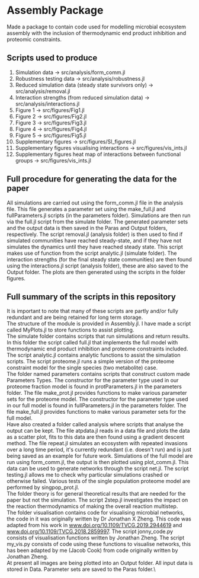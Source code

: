 # Assembly Package
Made a package to contain code used for modelling microbial ecosystem assembly with the inclusion of thermodynamic end product inhibition and proteomic constraints.
## Scripts used to produce
1. Simulation data -> src/analysis/form_comm.jl
2. Robustness testing data -> src/analysis/robustness.jl
3. Reduced simulation data (steady state survivors only) -> src/analysis/removal.jl
4. Interaction strengths (from reduced simulation data) -> src/analysis/interactions.jl
5. Figure 1 -> src/figures/Fig1.jl
6. Figure 2 -> src/figures/Fig2.jl
7. Figure 3 -> src/figures/Fig3.jl
8. Figure 4 -> src/figures/Fig4.jl
9. Figure 5 -> src/figures/Fig5.jl
10. Supplementary figures -> src/figures/SI_figures.jl
11. Supplementary figures visualising interactions -> src/figures/vis_ints.jl
12. Supplementary figures heat map of interactions between functional groups -> src/figures/vis_ints.jl
## Full procedure for generating the data for the paper
All simulations are carried out using the form_comm.jl file in the analysis file.
This file generates a parameter set using the make_full.jl and fullParameters.jl scripts (in the parameters folder).
Simulations are then run via the full.jl script from the simulate folder.
The generated parameter sets and the output data is then saved in the Paras and Output folders, respectively.
The script removal.jl (analysis folder) is then used to find if simulated communities have reached steady-state, and if they have not simulates the dynamics until they have reached steady state.
This script makes use of function from the script analytic.jl (simulate folder).
The interaction strengths (for the final steady state communities) are then found using the interactions.jl script (analysis folder), these are also saved to the Output folder.
The plots are then generated using the scripts in the folder figures.
## Full summary of the scripts in this repository
It is important to note that many of these scripts are partly and/or fully redundant and are being retained for long term storage.\
The structure of the module is provided in Assembly.jl.
I have made a script called MyPlots.jl to store functions to assist plotting.\
The simulate folder contains scripts that run simulations and return results.
In this folder the script called full.jl that implements the full model with thermodynamic end product inhibition and proteome constraints included.
The script analytic.jl contains analytic functions to assist the simulation scripts.
The script proteome.jl runs a simple version of the proteome constraint model for the single species (two metabolite) case.\
The folder named parameters contains scripts that construct custom made Parameters Types.
The constructor for the parameter type used in our proteome fraction model is found in protParameters.jl in the parameters folder.
The file make_prot.jl provides functions to make various parameter sets for the proteome model.
The constructor for the parameter type used in our full model is found in fullParameters.jl in the parameters folder.
The file make_full.jl provides functions to make various parameter sets for the full model.\
Have also created a folder called analysis where scripts that analyse the output can be kept.
The file atpdata.jl reads in a data file and plots the data as a scatter plot, fits to this data are then found using a gradient descent method.
The file repeat.jl simulates an ecosystem with repeated invasions over a long time period, it's currently redundant (i.e. doesn't run) and is just being saved as an example for future work.
Simulations of the full model are run using form_comm.jl, the output is then plotted using plot_comm.jl.
This data can be used to generate networks through the script net.jl.
The script testing.jl allows me to check why particular simulations crashed or otherwise failed.
Various tests of the single population proteome model are performed by singpop_prot.jl.\
The folder theory is for general theoretical results that are needed for the paper but not the simulation.
The script 2step.jl investigates the impact on the reaction thermodynamics of making the overall reaction multistep.\
The folder visualisation contains code for visualising microbial networks, the code in it was originally written by Dr Jonathan X Zheng.
This code was adapted from his work in www.doi.org/10.1109/TVCG.2019.2944619 and www.doi.org/10.1109/TVCG.2018.2859997.
The script jonny_code.py consists of visualisation functions written by Jonathan Zheng.
The script my_vis.py consists of code using these functions to visualise networks, this has been adapted by me (Jacob Cook) from code originally written by Jonathan Zheng.\
At present all images are being plotted into an Output folder.
All input data is stored in Data.
Parameter sets are saved to the Paras folder.\
